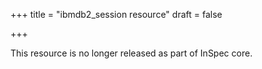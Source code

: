 +++
title = "ibmdb2_session resource"
draft = false

+++

This resource is no longer released as part of InSpec core.
